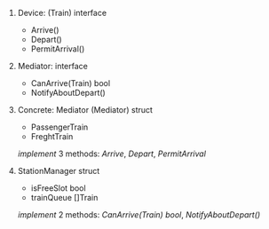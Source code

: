 1. Device: (Train) interface

   - Arrive()
   - Depart()
   - PermitArrival()

2. Mediator: interface

   - CanArrive(Train) bool
   - NotifyAboutDepart()

3. Concrete: Mediator (Mediator) struct

   - PassengerTrain
   - FreghtTrain

   _*implement*_ 3 methods: _Arrive_, _Depart_, _PermitArrival_

4. StationManager struct

   - isFreeSlot bool
   - trainQueue []Train

   _*implement*_ 2 methods: _CanArrive(Train) bool_, _NotifyAboutDepart()_
